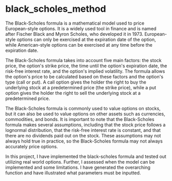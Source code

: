 # black_scholes_method
The Black-Scholes formula is a mathematical model used to price European-style options. It is a widely used tool in finance and is named after Fischer Black and Myron Scholes, who developed it in 1973. European-style options can only be exercised at the expiration date of the option, while American-style options can be exercised at any time before the expiration date.


The Black-Scholes formula takes into account five main factors: the stock price, the option's strike price, the time until the option's expiration date, the risk-free interest rate, and the option's implied volatility. The formula allows the option's price to be calculated based on these factors and the option's type (call or put). A call option gives the holder the right to buy the underlying stock at a predetermined price (the strike price), while a put option gives the holder the right to sell the underlying stock at a predetermined price.


The Black-Scholes formula is commonly used to value options on stocks, but it can also be used to value options on other assets such as currencies, commodities, and bonds. It is important to note that the Black-Scholes formula makes several assumptions, including that the stock price follows a lognormal distribution, that the risk-free interest rate is constant, and that there are no dividends paid out on the stock. These assumptions may not always hold true in practice, so the Black-Scholes formula may not always accurately price options.


In this project, I have implemented the black-scholes formula and tested out utilizing real world options. Further, I assessed when the model can be implemented and some limitations. I have generated the overarching function and have illustrated what parameters must be inputted. 
